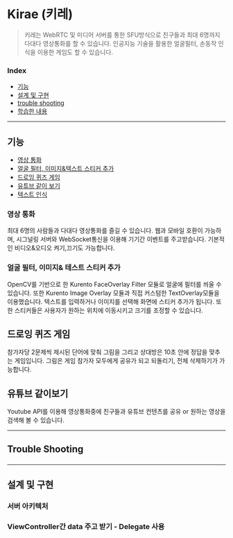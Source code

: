# Kirae (키레)

> 키레는 WebRTC 및 미디어 서버를 통한 SFU방식으로 친구들과 최대 6명까지 다대다 영상통화를 할 수 있습니다. 인공지능 기술을 활용한 얼굴필터, 손동작 인식을 이용한 게임도 할 수 있습니다.

### Index
- [기능](#기능)
- [설계 및 구현](#설계-및-구현)
- [trouble shooting](#trouble-shooting)
- [학습한 내용](#관련-학습-내용)

---

## 기능

- [영상 통화](#영상-통화)
- [얼굴 필터, 이미지&텍스트 스티커 추가](#얼굴-필터,-이미지&텍스트-스티커-추가)
- [드로잉 퀴즈 게임](#장소-검색-및-추가)
- [유튜브 같이 보기](#유튜브-같이-보기)
- [텍스트 인식](#텍스트-인식)

### 영상 통화
최대 6명의 사람들과 다대다 영상통화를 즐길 수 있습니다. 웹과 모바일 호환이 가능하며, 시그널링 서버와 WebSocket통신을 이용해 기기간 이벤트를 주고받습니다. 기본적인 비디오&오디오 켜기,끄기도 가능합니다.


### 얼굴 필터, 이미지& 테스트 스티커 추가
OpenCV를 기반으로 한 Kurento FaceOverlay Filter 모듈로 얼굴에 필터를 씌울 수 있습니다. 
또한 Kurento Image Overlay 모듈과 직접 커스텀한 TextOverlay모듈을 이용했습니다. 텍스트를 입력하거나 이미지를 선택해 화면에 스티커 추가가 됩니다. 또한 스티커들은 사용자가 원하는 위치에 이동시키고 크기를 조정할 수 있습니다. 

## 드로잉 퀴즈 게임
참가자당 2문제씩 제시된 단어에 맞춰 그림을 그리고 상대방은 10초 안에 정답을 맞추는 게임입니다. 그림은 게임 참가자 모두에게 공유가 되고 되돌리기, 전체 삭제하기가 가능합니다.

## 유튜브 같이보기
Youtube API를 이용해 영상통화중에 친구들과 유튜브 컨텐츠를 공유 or 원하는 영상을 검색해 볼 수 있습니다.

 ---
## Trouble Shooting
###


 ---

 ## 설계 및 구현

 ### 서버 아키텍처

 ### ViewController간 data 주고 받기 - Delegate 사용
